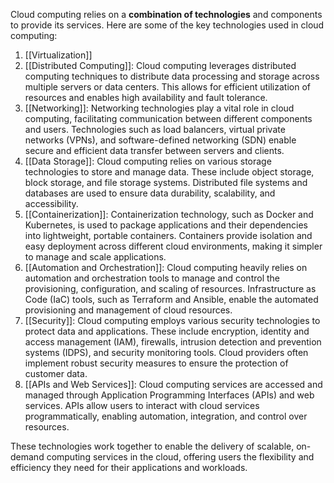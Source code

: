 Cloud computing relies on a **combination of technologies** and components to provide its services. Here are some of the key technologies used in cloud computing:

1.  [[Virtualization]]
2. [[Distributed Computing]]: Cloud computing leverages distributed computing techniques to distribute data processing and storage across multiple servers or data centers. This allows for efficient utilization of resources and enables high availability and fault tolerance.
3. [[Networking]]: Networking technologies play a vital role in cloud computing, facilitating communication between different components and users. Technologies such as load balancers, virtual private networks (VPNs), and software-defined networking (SDN) enable secure and efficient data transfer between servers and clients.
4. [[Data Storage]]: Cloud computing relies on various storage technologies to store and manage data. These include object storage, block storage, and file storage systems. Distributed file systems and databases are used to ensure data durability, scalability, and accessibility.
5. [[Containerization]]: Containerization technology, such as Docker and Kubernetes, is used to package applications and their dependencies into lightweight, portable containers. Containers provide isolation and easy deployment across different cloud environments, making it simpler to manage and scale applications.
6. [[Automation and Orchestration]]: Cloud computing heavily relies on automation and orchestration tools to manage and control the provisioning, configuration, and scaling of resources. Infrastructure as Code (IaC) tools, such as Terraform and Ansible, enable the automated provisioning and management of cloud resources.
7. [[Security]]: Cloud computing employs various security technologies to protect data and applications. These include encryption, identity and access management (IAM), firewalls, intrusion detection and prevention systems (IDPS), and security monitoring tools. Cloud providers often implement robust security measures to ensure the protection of customer data.
8. [[APIs and Web Services]]: Cloud computing services are accessed and managed through Application Programming Interfaces (APIs) and web services. APIs allow users to interact with cloud services programmatically, enabling automation, integration, and control over resources.

These technologies work together to enable the delivery of scalable, on-demand computing services in the cloud, offering users the flexibility and efficiency they need for their applications and workloads.